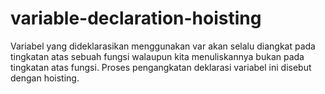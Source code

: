 # variable-declaration-hoisting
Variabel yang dideklarasikan menggunakan var akan selalu diangkat pada tingkatan atas sebuah fungsi walaupun kita menuliskannya bukan pada tingkatan atas fungsi. Proses pengangkatan deklarasi variabel ini disebut dengan hoisting. 

